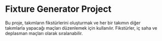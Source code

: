 # Fixture Generator Project

Bu proje, takımların fikstürlerini oluşturmak ve her bir takımın diğer takımlarla yapacağı maçları düzenlemek için kullanılır. Fikstürler, iç saha ve deplasman maçları olarak sıralanabilir.
